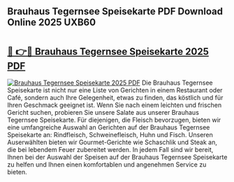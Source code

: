 ## Brauhaus Tegernsee Speisekarte PDF Download Online 2025 UXB60

# <h2><a href="http://gceghv.nevu.top/?p=Brauhaus+Tegernsee+Speisekarte">🔗 👉🔴 Brauhaus Tegernsee Speisekarte 2025 PDF</a></h2>

[![Brauhaus Tegernsee Speisekarte 2025 PDF](https://i.imgur.com/dBaPXMq.png)](http://gceghv.nevu.top/?p=Brauhaus+Tegernsee+Speisekarte)
Die Brauhaus Tegernsee Speisekarte ist nicht nur eine Liste von Gerichten in einem Restaurant oder Café, sondern auch Ihre Gelegenheit, etwas zu finden, das köstlich und für Ihren Geschmack geeignet ist. Wenn Sie nach einem leichten und frischen Gericht suchen, probieren Sie unsere Salate aus unserer Brauhaus Tegernsee Speisekarte. Für diejenigen, die Fleisch bevorzugen, bieten wir eine umfangreiche Auswahl an Gerichten auf der Brauhaus Tegernsee Speisekarte an: Rindfleisch, Schweinefleisch, Huhn und Fisch. Unseren Auserwählten bieten wir Gourmet-Gerichte wie Schaschlik und Steak an, die bei lebendem Feuer zubereitet werden. In jedem Fall sind wir bereit, Ihnen bei der Auswahl der Speisen auf der Brauhaus Tegernsee Speisekarte zu helfen und Ihnen einen komfortablen und angenehmen Service zu bieten.
